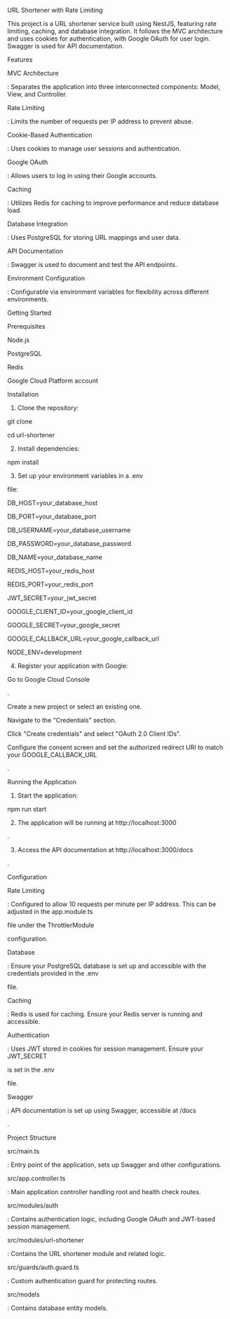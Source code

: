 
URL Shortener with Rate Limiting

This project is a URL shortener service built using NestJS, featuring rate limiting, caching, and database integration. It follows the MVC architecture and uses cookies for authentication, with Google OAuth for user login. Swagger is used for API documentation.

Features

MVC Architecture

: Separates the application into three interconnected components: Model, View, and Controller.

Rate Limiting

: Limits the number of requests per IP address to prevent abuse.

Cookie-Based Authentication

: Uses cookies to manage user sessions and authentication.

Google OAuth

: Allows users to log in using their Google accounts.

Caching

: Utilizes Redis for caching to improve performance and reduce database load.

Database Integration

: Uses PostgreSQL for storing URL mappings and user data.

API Documentation

: Swagger is used to document and test the API endpoints.

Environment Configuration

: Configurable via environment variables for flexibility across different environments.

Getting Started

Prerequisites

Node.js

PostgreSQL

Redis

Google Cloud Platform account

Installation

1. Clone the repository:

git clone

cd url-shortener

2. Install dependencies:

npm install

3. Set up your environment variables in a .env

file:

DB_HOST=your_database_host

DB_PORT=your_database_port

DB_USERNAME=your_database_username

DB_PASSWORD=your_database_password

DB_NAME=your_database_name

REDIS_HOST=your_redis_host

REDIS_PORT=your_redis_port

JWT_SECRET=your_jwt_secret

GOOGLE_CLIENT_ID=your_google_client_id

GOOGLE_SECRET=your_google_secret

GOOGLE_CALLBACK_URL=your_google_callback_url

NODE_ENV=development

4. Register your application with Google:

Go to Google Cloud Console

.

Create a new project or select an existing one.

Navigate to the "Credentials" section.

Click "Create credentials" and select "OAuth 2.0 Client IDs".

Configure the consent screen and set the authorized redirect URI to match your GOOGLE_CALLBACK_URL

.

Running the Application

1. Start the application:

npm run start

2. The application will be running at http://localhost:3000

.

3. Access the API documentation at http://localhost:3000/docs

.

Configuration

Rate Limiting

: Configured to allow 10 requests per minute per IP address. This can be adjusted in the app.module.ts

file under the ThrottlerModule

configuration.

Database

: Ensure your PostgreSQL database is set up and accessible with the credentials provided in the .env

file.

Caching

: Redis is used for caching. Ensure your Redis server is running and accessible.

Authentication

: Uses JWT stored in cookies for session management. Ensure your JWT_SECRET

is set in the .env

file.

Swagger

: API documentation is set up using Swagger, accessible at /docs

.

Project Structure

src/main.ts

: Entry point of the application, sets up Swagger and other configurations.

src/app.controller.ts

: Main application controller handling root and health check routes.

src/modules/auth

: Contains authentication logic, including Google OAuth and JWT-based session management.

src/modules/url-shortener

: Contains the URL shortener module and related logic.

src/guards/auth.guard.ts

: Custom authentication guard for protecting routes.

src/models

: Contains database entity models.

